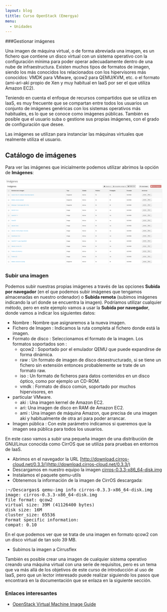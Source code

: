 ```yaml
---
layout: blog
tittle: Curso OpenStack (Emergya)
menu:
  - Unidades
---
```


###Gestionar imágenes

Una imagen de máquina virtual, o de forma abreviada una imagen, es un fichero
que contiene un disco virtual con un sistema operativo con la configuración
mínima para poder operar adecuadamente dentro de una nube de
infraestructura. Existen muchos tipos de formatos de imagen, siendo los más
conocidos los relacionados con los hipervisores más conocidos: VMDK para VMware,
qcow2 para QEMU/KVM, etc. o el formato (ami-ari-aki propio de
Xen y muy habitual en IaaS por ser el que utiliza Amazon EC2).

Teniendo en cuenta el enfoque de recursos compartidos que se utiliza en IaaS, es
muy frecuente que se compartan entre todos los usuarios un conjunto de imágenes
genéricas con los sistemas operativos más habituales, es lo que se conoce como
imágenes públicas. También es posible que el usuario suba o gestione sus propias
imágenes, con el grado de configuración que desee.

Las imágenes se utilizan para instanciar las máquinas virtuales que realmente
utiliza el usuario.

## Catálogo de imágenes

Para ver las imágenes que inicialmente podemos utilizar abrimos la opción de **Imágenes**:

![Imágenes](img/imagenes/01.png)


### Subir una imagen

Podemos subir nuestras propias imágenes a través de las opciones  **Subida por
navegador** (en el que podemos subir imágenes que tengamos almacenadas en
nuestro ordenador) o **Subida remota** (subimos imágenes indicando la url donde
se encuentra la imagen). Podríamos utilizar cualquier método, pero en este
ejemplo vamos a usar la **Subida por navegador**, donde vamos a indicar los
siguientes datos:
	
  * Nombre : Nombre que asignaremos a la nueva imagen.
  * Fichero de Imagen : Indicamos la ruta completa al fichero donde está la imagen.
  * Formato de disco : Seleccionamos el formato de la imagen. Los formatos
  soportados son : 
    * qcow2 : Soportado por el emulador QEMU que puede expandirse de forma
    dinámica.
    * raw : Un formato de imagen de disco desestructurado, si se tiene un
    fichero sin extensión entonces probablemente se trate de un formato raw. 
    * iso : Un formato de ficheros para datos contenidos en un disco óptico,
    como por ejemplo un CD-ROM.
    * vmdk : Formato de disco común, soportado por muchos hipervisores, en
  * particular VMware.  
    * aki : Una imagen kernel de Amazon EC2.
    * ari: Una imagen de disco en RAM de Amazon EC2.
    * ami : Una imagen de máquina Amazon, que precisa de una imagen aki y
    habitualmente de otra ari para poder arrancar.
  * Imagen pública : Con este parámetro indicamos si queremos que la imagen
  sea pública para todos los usuarios.

En este caso vamos a subir una pequeña imagen de una distribución de GNU/Linux
conocida como CirrOS que se utiliza para pruebas en entornos de IaaS.

  * Abrimos en el navegador la URL
  [http://download.cirros-cloud.net/0.3.3/](http://download.cirros-cloud.net/0.3.3/)
  * Descargamos en nuestro equipo la imagen
  [cirros-0.3.3-x86_64-disk.img](http://download.cirros-cloud.net/0.3.3/cirros-0.3.3-x86_64-disk.img)
  * Instalamos el paquete qemu-utils
  * Obtenemos la información de la imagen de CirrOS descargada:

<pre>
:~/Descargas$ qemu-img info cirros-0.3.3-x86_64-disk.img
image: cirros-0.3.3-x86_64-disk.img
file format: qcow2
virtual size: 39M (41126400 bytes)
disk size: 16M
cluster_size: 65536
Format specific information:
compat: 0.10
</pre>

En el que podemos ver que se trata de una imagen en formato qcow2 con un disco
virtual de tan solo 39 MB.

  * Subimos la imagen a Cirrusflex
  
También es posible crear una imagen de cualquier sistema operativo creando una
máquina virtual con una serie de requisitos, pero es un tema que va más allá de
los objetivos de este curso de introducción al uso de IaaS, pero que un lector
interesado puede realizar siguiendo los pasos que encontrará en la documentación
que se enlaza en la siguiente sección.

### Enlaces interesantes

  * [OpenStack Virtual Machine Image Guide](http://docs.openstack.org/image-guide/content/)

